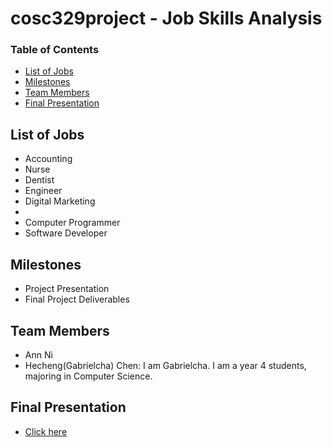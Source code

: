 # cosc329project - Job Skills Analysis

### Table of Contents 

<!--ts-->
* [List of Jobs](#List-of-Jobs)
* [Milestones](#Milestones)
* [Team Members](#Team-Members)
* [Final Presentation](#Final-Presentation)
<!--te-->

## List of Jobs

- Accounting
- Nurse
- Dentist
- Engineer
- Digital Marketing
- 
- Computer Programmer
- Software Developer


## Milestones

- Project Presentation
- Final Project Deliverables


## Team Members

- Ann Ni
- Hecheng(Gabrielcha) Chen: I am Gabrielcha. I am a year 4 students, majoring in Computer Science.


## Final Presentation

- [Click here](.......)
